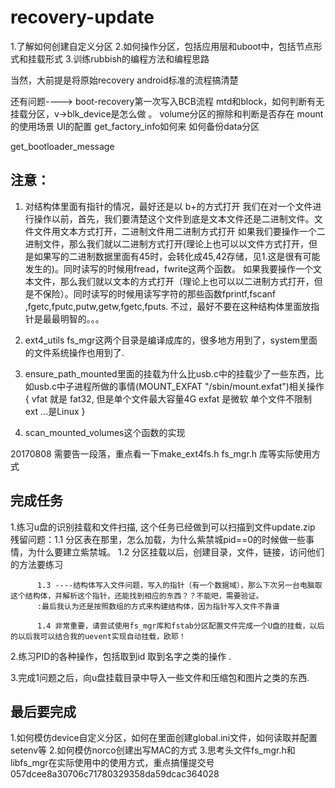 # recovery-update1.了解如何创建自定义分区2.如何操作分区，包括应用层和uboot中，包括节点形式和挂载形式3.训练rubbish的编程方法和编程思路当然，大前提是将原始recovery android标准的流程搞清楚还有问题---->boot-recovery第一次写入BCB流程mtd和block，如何判断有无挂载分区，v->blk_device是怎么做 。volume分区的擦除和判断是否存在mount的使用场景UI的配置get_factory_info如何来如何备份data分区get_bootloader_message注意：---------1. 对结构体里面有指针的情况，最好还是以 b+的方式打开我们在对一个文件进行操作以前，首先，我们要清楚这个文件到底是文本文件还是二进制文件。文件文件用文本方式打开，二进制文件用二进制方式打开如果我们要操作一个二进制文件，那么我们就以二进制方式打开(理论上也可以以文件方式打开，但是如果写的二进制数据里面有45时，会转化成45,42存储，见1.这是很有可能发生的)。同时读写的时候用fread，fwrite这两个函数。如果我要操作一个文本文件，那么我们就以文本的方式打开（理论上也可以以二进制方式打开，但是不保险）。同时读写的时候用读写字符的那些函数fprintf,fscanf ,fgetc,fputc,putw,getw,fgetc,fputs.不过，最好不要在这种结构体里面放指针是最最明智的。。。2. ext4_utils  fs_mgr这两个目录是编译成库的，很多地方用到了，system里面的文件系统操作也用到了.3. ensure_path_mounted里面的挂载为什么比usb.c中的挂载少了一些东西，比如usb.c中子进程所做的事情(MOUNT_EXFAT "/sbin/mount.exfat")相关操作{		vfat 就是 fat32, 但是单个文件最大容量4G 		exfat 是微软  单个文件不限制		ext ...是Linux}4. scan_mounted_volumes这个函数的实现20170808 需要告一段落，重点看一下make_ext4fs.h fs_mgr.h 库等实际使用方式完成任务----------------------------------1.练习u盘的识别挂载和文件扫描, 这个任务已经做到可以扫描到文件update.zip残留问题：1.1 分区表在那里，怎么加载，为什么紫禁城pid==0的时候做一些事情，为什么要建立紫禁城。		  1.2 分区挂载以后，创建目录，文件，链接，访问他们的方法要练习		  		  1.3 ----结构体写入文件问题，写入的指针（有一个数据域），那么下次另一台电脑取这个结构体，并解析这个指针，还能找到相应的东西？？不能吧，需要验证。		  :最后我认为还是按照数组的方式来构建结构体，因为指针写入文件不靠谱		  1.4 非常重要，请尝试使用fs_mgr库和fstab分区配置文件完成一个U盘的挂载，以后的以后我可以结合我的uevent实现自动挂载，欧耶！2.练习PID的各种操作，包括取到id 取到名字之类的操作 .3.完成1问题之后，向u盘挂载目录中导入一些文件和压缩包和图片之类的东西.最后要完成--------------------------1.如何模仿device自定义分区，如何在里面创建global.ini文件，如何读取并配置setenv等2.如何模仿norco创建出写MAC的方式3.思考头文件fs_mgr.h和libfs_mgr在实际使用中的使用方式，重点搞懂提交号057dcee8a30706c71780329358da59dcac364028